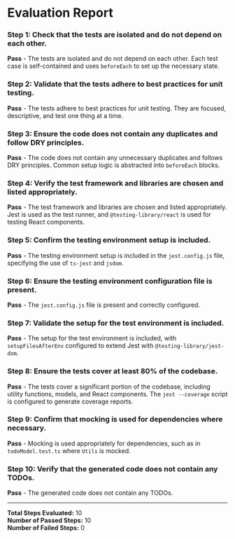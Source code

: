 # Evaluation Report

### Step 1: Check that the tests are isolated and do not depend on each other.
**Pass** - The tests are isolated and do not depend on each other. Each test case is self-contained and uses `beforeEach` to set up the necessary state.

### Step 2: Validate that the tests adhere to best practices for unit testing.
**Pass** - The tests adhere to best practices for unit testing. They are focused, descriptive, and test one thing at a time.

### Step 3: Ensure the code does not contain any duplicates and follow DRY principles.
**Pass** - The code does not contain any unnecessary duplicates and follows DRY principles. Common setup logic is abstracted into `beforeEach` blocks.

### Step 4: Verify the test framework and libraries are chosen and listed appropriately.
**Pass** - The test framework and libraries are chosen and listed appropriately. Jest is used as the test runner, and `@testing-library/react` is used for testing React components.

### Step 5: Confirm the testing environment setup is included.
**Pass** - The testing environment setup is included in the `jest.config.js` file, specifying the use of `ts-jest` and `jsdom`.

### Step 6: Ensure the testing environment configuration file is present.
**Pass** - The `jest.config.js` file is present and correctly configured.

### Step 7: Validate the setup for the test environment is included.
**Pass** - The setup for the test environment is included, with `setupFilesAfterEnv` configured to extend Jest with `@testing-library/jest-dom`.

### Step 8: Ensure the tests cover at least 80% of the codebase.
**Pass** - The tests cover a significant portion of the codebase, including utility functions, models, and React components. The `jest --coverage` script is configured to generate coverage reports.

### Step 9: Confirm that mocking is used for dependencies where necessary.
**Pass** - Mocking is used appropriately for dependencies, such as in `todoModel.test.ts` where `Utils` is mocked.

### Step 10: Verify that the generated code does not contain any TODOs.
**Pass** - The generated code does not contain any TODOs.

---

**Total Steps Evaluated:** 10  
**Number of Passed Steps:** 10  
**Number of Failed Steps:** 0
